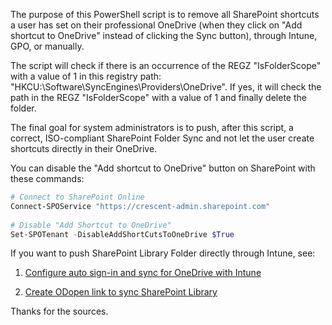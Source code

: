 
The purpose of this PowerShell script is to remove all SharePoint shortcuts a user has set on their professional OneDrive (when they click on "Add shortcut to OneDrive" instead of clicking the Sync button), through Intune, GPO, or manually.

The script will check if there is an occurrence of the REGZ "IsFolderScope" with a value of 1 in this registry path: "HKCU:\Software\SyncEngines\Providers\OneDrive". If yes, it will check the path in the REGZ "IsFolderScope" with a value of 1 and finally delete the folder.

The final goal for system administrators is to push, after this script, a correct, ISO-compliant SharePoint Folder Sync and not let the user create shortcuts directly in their OneDrive.

You can disable the "Add shortcut to OneDrive" button on SharePoint with these commands: 

```powershell
# Connect to SharePoint Online
Connect-SPOService "https://crescent-admin.sharepoint.com"
 
# Disable "Add Shortcut to OneDrive"
Set-SPOTenant -DisableAddShortCutsToOneDrive $True
```

If you want to push SharePoint Library Folder directly through Intune, see:

1. [Configure auto sign-in and sync for OneDrive with Intune](https://mrshannon.wordpress.com/2020/07/20/configure-auto-sign-in-and-sync-for-onedrive-with-intune/)

2. [Create ODopen link to sync SharePoint Library](https://fabozzi.net/create-odopen-link-to-sync-sharepoint-library/)

Thanks for the sources.
